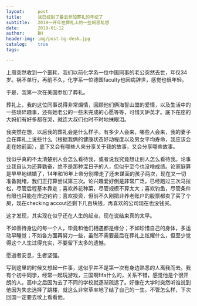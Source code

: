 ```yaml
---
layout:     post
title:      我已经到了要去参加葬礼的年纪了
subtitle:   2019一开年在葬礼上的一些胡思乱想
date:       2019-01-12
author:     BH
header-img: img/post-bg-desk.jpg
catalog:    true
tags:

---
```


上周突然收到一个噩耗，我们以前化学系一位中国同事的老公突然去世，年仅34岁。祸不单行，再前不久，化学系一位德国faculty也因病辞世，感觉也很年轻。

于是，我第一次在美国参加了葬礼。

葬礼上，我的这位同事说得非常煽情，回顾他们俩海誓山盟的爱情，以及生活中的一些琐碎趣事，还有她老公的一些未完成的心愿等等，可惜天妒英才。底下在座的大妈们有好多都在哭，就连大叔们也时不时地抹眼泪。

我突然在想，以后我的葬礼会是什么样子。有多少人会来，哪些人会来，我的妻子会在葬礼上说些什么（根据我俩的健康状态好动程度以及男女平均寿命，我应该会走在她前面），底下又会有哪些人来分享关于我的故事，又会分享哪些故事。

我似乎真的不太清楚别人会怎么看待我，或者说我究竟想让别人怎么看待我。论事业我自认为还算勤奋，绝不是那种混日子的人，但似乎至今也没啥成绩。论家庭算是早早地结婚了，14年和16年上帝分别带走了还未谋面的孩子两次，现在又一切准备就绪，我们正打算尝试第三次。论兴趣爱好倒是非常广泛，已经跑过三次马拉松，尽管后程基本靠走；喜欢养花种菜，尽管规模不算太大；喜欢钓鱼，尽管条件有限也只能在岸边钓钓；喜欢投资，但前不久刚把非养老账户的股票都卖了买了个房，现在checking accout还剩下几百块钱，再喜欢的公司现在也没钱买。

这才发现，其实现在似乎还在人生的起点，现在说结束真的太早。

不如善待身边的每一个人，毕竟和他们相遇都是缘分；不如珍惜自己的身体，多运动早睡觉；不如各方面再努力一些，虽然不需要最后在葬礼上炫耀什么，但至少觉得这个人生过得充实，不要留下太多的遗憾。

愿逝者安息，生者坚强。

写到这里的时候又想起一件事，这似乎并不是第一次有身边熟悉的人离我而去。我有个初中同学，经常一起玩游戏，三国啊fifa什么的，关系不错，感觉他是个很开朗的人。高中之后因为去了不同的学校就逐渐疏远了。好像在大学时突然听谁说到他因为失恋选择了跳楼，就这么非常草率地了结了自己的一生。不管怎么样，下次回国一定要去坟上看看他。

